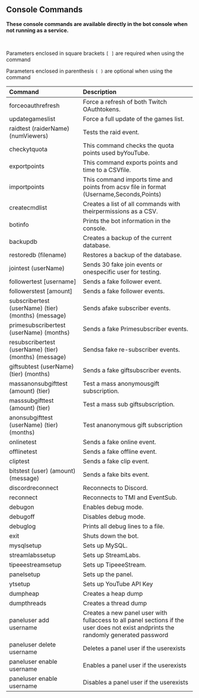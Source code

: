 ## Console Commands

**These console commands are available directly in the bot console when not running as a service.**

&nbsp;

Parameters enclosed in square brackets `[ ]` are required when using the command

Parameters enclosed in parenthesis `( )` are optional when using the command

<!-- table -->
|Command|Description|
|:---|:---|
|forceoauthrefresh|Force a refresh of both Twitch OAuthtokens.|
|updategameslist|Force a full update of the games list.|
|raidtest (raiderName) (numViewers)|Tests the raid event.|
|checkytquota|This command checks the quota points used byYouTube.|
|exportpoints|This command exports points and time to a CSVfile.|
|importpoints|This command imports time and points from acsv file in format (Username,Seconds,Points)|
|createcmdlist|Creates a list of all commands with theirpermissions as a CSV.|
|botinfo|Prints the bot information in the console.|
|backupdb|Creates a backup of the current database.|
|restoredb (filename)|Restores a backup of the database.|
|jointest (userName)|Sends 30 fake join events or onespecific user for testing.|
|followertest [username]|Sends a fake follower event.|
|followerstest [amount]|Sends a fake follower events.|
|subscribertest (userName) (tier) (months) (message)|Sends afake subscriber events.|
|primesubscribertest (userName) (months)|Sends a fake Primesubscriber events.|
|resubscribertest (userName) (tier) (months) (message)|Sendsa fake re-subscriber events.|
|giftsubtest (userName) (tier) (months)|Sends a fake giftsubscriber events.|
|massanonsubgifttest (amount) (tier)|Test a mass anonymousgift subscription.|
|masssubgifttest (amount) (tier)|Test a mass sub giftsubscription.|
|anonsubgifttest (userName) (tier) (months)|Test ananonymous gift subscription|
|onlinetest|Sends a fake online event.|
|offlinetest|Sends a fake offline event.|
|cliptest|Sends a fake clip event.|
|bitstest (user) (amount) (message)|Sends a fake bits event.|
|discordreconnect|Reconnects to Discord.|
|reconnect|Reconnects to TMI and EventSub.|
|debugon|Enables debug mode.|
|debugoff|Disables debug mode.|
|debuglog|Prints all debug lines to a file.|
|exit|Shuts down the bot.|
|mysqlsetup|Sets up MySQL.|
|streamlabssetup|Sets up StreamLabs.|
|tipeeestreamsetup|Sets up TipeeeStream.|
|panelsetup|Sets up the panel.|
|ytsetup|Sets up YouTube API Key|
|dumpheap|Creates a heap dump|
|dumpthreads|Creates a thread dump|
|paneluser add username|Creates a new panel user with fullaccess to all panel sections if the user does not exist andprints the randomly generated password|
|paneluser delete username|Deletes a panel user if the userexists|
|paneluser enable username|Enables a panel user if the userexists|
|paneluser enable username|Disables a panel user if the userexists|
